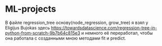 # ML-projects
В файле regression_tree основу(node_regression, grow_tree) я взял у Eligijus Bujokas здесь https://towardsdatascience.com/regression-tree-in-python-from-scratch-9b7b64c815e3
и немного её переработал, чтобы она работала с созданными мною методами fit и predict. 
